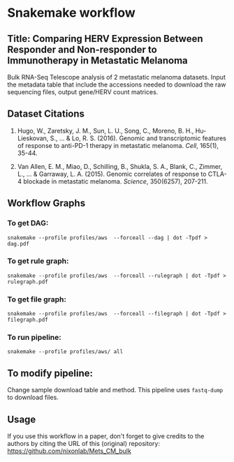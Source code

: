 # Snakemake workflow

## Title: Comparing HERV Expression Between Responder and Non-responder to Immunotherapy in Metastatic Melanoma

Bulk RNA-Seq Telescope analysis of 2 metastatic melanoma datasets. Input the metadata table that include the accessions needed to download the raw sequencing files, output gene/HERV count matrices.

## Dataset Citations

1. Hugo, W., Zaretsky, J. M., Sun, L. U., Song, C., Moreno, B. H., Hu-Lieskovan, S., ... & Lo, R. S. (2016). Genomic and transcriptomic features of response to anti-PD-1 therapy in metastatic melanoma. *Cell*, 165(1), 35-44.

2. Van Allen, E. M., Miao, D., Schilling, B., Shukla, S. A., Blank, C., Zimmer, L., ... & Garraway, L. A. (2015). Genomic correlates of response to CTLA-4 blockade in metastatic melanoma. *Science*, 350(6257), 207-211.

## Workflow Graphs

### To get DAG:
 
```snakemake --profile profiles/aws  --forceall --dag | dot -Tpdf > dag.pdf```

### To get rule graph:

```snakemake --profile profiles/aws  --forceall --rulegraph | dot -Tpdf > rulegraph.pdf```

### To get file graph:

```snakemake --profile profiles/aws  --forceall --filegraph | dot -Tpdf > filegraph.pdf```

### To run pipeline:

```snakemake --profile profiles/aws/ all```

## To modify pipeline:

Change sample download table and method. This pipeline uses ```fastq-dump``` to download files.


## Usage

 If you use this workflow in a paper, don't forget to give credits to the authors by citing the URL of this (original) repository: https://github.com/nixonlab/Mets_CM_bulk
